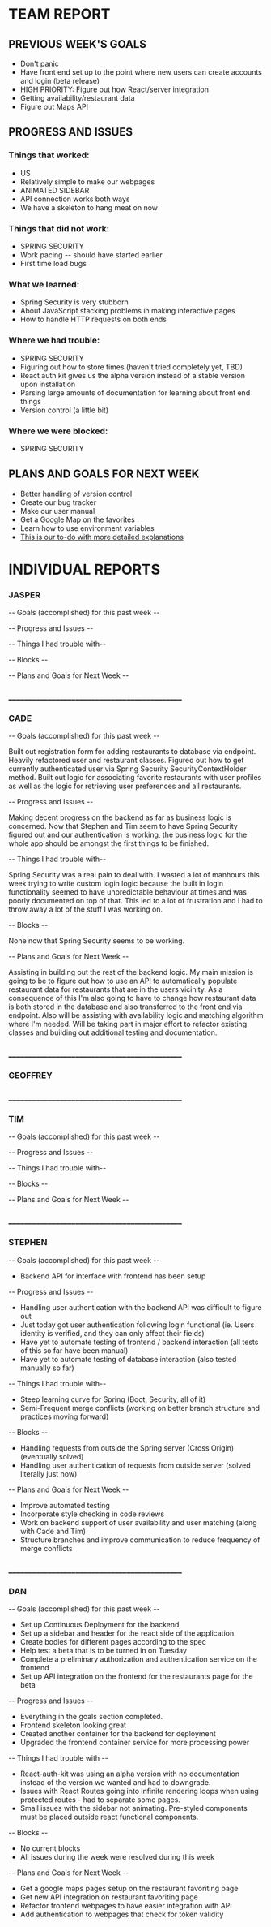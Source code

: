 # TEAM REPORT

## PREVIOUS WEEK'S GOALS

* Don't panic
* Have front end set up to the point where new users can create accounts and login (beta release)
* HIGH PRIORITY: Figure out how React/server integration
* Getting availability/restaurant data
* Figure out Maps API

## PROGRESS AND ISSUES

### Things that worked:
* US
* Relatively simple to make our webpages
* ANIMATED SIDEBAR
* API connection works both ways
* We have a skeleton to hang meat on now

### Things that did not work:
* SPRING SECURITY
* Work pacing -- should have started earlier
* First time load bugs

### What we learned:
* Spring Security is very stubborn
* About JavaScript stacking problems in making interactive pages
* How to handle HTTP requests on both ends

### Where we had trouble:
* SPRING SECURITY
* Figuring out how to store times (haven't tried completely yet, TBD)
* React auth kit gives us the alpha version instead of a stable version upon installation
* Parsing large amounts of documentation for learning about front end things
* Version control (a little bit)

### Where we were blocked:
* SPRING SECURITY

## PLANS AND GOALS FOR NEXT WEEK
* Better handling of version control
* Create our bug tracker
* Make our user manual
* Get a Google Map on the favorites
* Learn how to use environment variables
* [This is our to-do with more detailed explanations](https://docs.google.com/document/d/1-pLM1xxcTSCTpY7jvfekCzOhxwAExfkQRLfBgH_-mco/edit)

# INDIVIDUAL REPORTS

### JASPER

-- Goals (accomplished) for this past week --

-- Progress and Issues --

-- Things I had trouble with--


-- Blocks --


-- Plans and Goals for Next Week --

  

### ____________________________________________

### CADE

-- Goals (accomplished) for this past week -- 

Built out registration form for adding restaurants to database via endpoint. Heavily refactored user and
restaurant classes. Figured out how to get currently authenticated user via Spring Security
SecurityContextHolder method. Built out logic for associating favorite restaurants with 
user profiles as well as the logic for retrieving user preferences and all restaurants.


-- Progress and Issues --

Making decent progress on the backend as far as business logic is concerned. Now that Stephen and Tim seem
to have Spring Security figured out and our authentication is working, the business logic for the whole app
should be amongst the first things to be finished.

-- Things I had trouble with--

Spring Security was a real pain to deal with. I wasted a lot of manhours this week trying to write custom
login logic because the built in login functionality seemed to have unpredictable behaviour at times 
and was poorly documented on top of that. This led to a lot of frustration and I had to throw away 
a lot of the stuff I was working on.

-- Blocks --

None now that Spring Security seems to be working. 

-- Plans and Goals for Next Week --

Assisting in building out the rest of the backend logic. My main mission is going to be
to figure out how to use an API to automatically populate restaurant data for restaurants that 
are in the users vicinity. As a consequence of this I'm also going to have to change how restaurant data
is both stored in the database and also transferred to the front end via endpoint. Also will be
assisting with availability logic and matching algorithm where I'm needed. Will be taking part in
major effort to refactor existing classes and building out additional testing and documentation.


### ____________________________________________

### GEOFFREY


### ____________________________________________

### TIM

-- Goals (accomplished) for this past week --


-- Progress and Issues --


-- Things I had trouble with--


-- Blocks --


-- Plans and Goals for Next Week --



### ____________________________________________

### STEPHEN

-- Goals (accomplished) for this past week --
  
  *  Backend API for interface with frontend has been setup

-- Progress and Issues --

  * Handling user authentication with the backend API was difficult to figure out
  * Just today got user authentication following login functional (ie. Users identity is verified, and they can only affect their fields)
  * Have yet to automate testing of frontend / backend interaction (all tests of this so far have been manual)
  * Have yet to automate testing of database interaction (also tested manually so far)
  
-- Things I had trouble with--

  * Steep learning curve for Spring (Boot, Security, all of it)
  * Semi-Frequent merge conflicts (working on better branch structure and practices moving forward)
  
-- Blocks --

  * Handling requests from outside the Spring server (Cross Origin) (eventually solved)
  * Handling user authentication of requests from outside server (solved literally just now)
  
-- Plans and Goals for Next Week --

  * Improve automated testing
  * Incorporate style checking in code reviews
  * Work on backend support of user availability and user matching (along with Cade and Tim)
  * Structure branches and improve communication to reduce frequency of merge conflicts

### ____________________________________________

### DAN

-- Goals (accomplished) for this past week --

* Set up Continuous Deployment for the backend
* Set up a sidebar and header for the react side of the application
* Create bodies for different pages according to the spec
* Help test a beta that is to be turned in on Tuesday
* Complete a preliminary authorization and authentication service on the frontend
* Set up API integration on the frontend for the restaurants page for the beta

-- Progress and Issues --

* Everything in the goals section completed.
* Frontend skeleton looking great
* Created another container for the backend for deployment
* Upgraded the frontend container service for more processing power


-- Things I had trouble with --

* React-auth-kit was using an alpha version with no documentation instead of the version we wanted and had to downgrade.
* Issues with React Routes going into infinite rendering loops when using protected routes - had to separate some pages.
* Small issues with the sidebar not animating. Pre-styled components must be placed outside react functional components.

-- Blocks --

* No current blocks
* All issues during the week were resolved during this week

-- Plans and Goals for Next Week --

* Get a google maps pages setup on the restaurant favoriting page
* Get new API integration on restaurant favoriting page
* Refactor frontend webpages to have easier integration with API
* Add authentication to webpages that check for token validity
